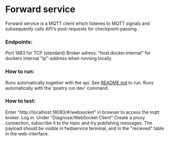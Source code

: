 # Forward service
Forward service is a MQTT client which listenes to MQTT signals and subsequently calls API's post-requests for checkpoint-passing.

### Endpoints:
Port 1883 for TCP (standard)
Broker adress: "host.docker.internal" for dockers internal "ip"-address when running locally.

### How to run:
Runs automatically together with the api.
See [README.md](../README.md) to run. Runs automatically with the 'poetry run dev' command.

### How to test:
Enter "http://localhost:18083/#/websocket" in browser to access the mqtt broker. Log in. Under "Diagnose/WebSocket Client" Create a proxy connection, subscribe it to the topic and try publishing messages. The payload should be visible in fwdservice terminal, and in the "recieved" table in the web-interface.
